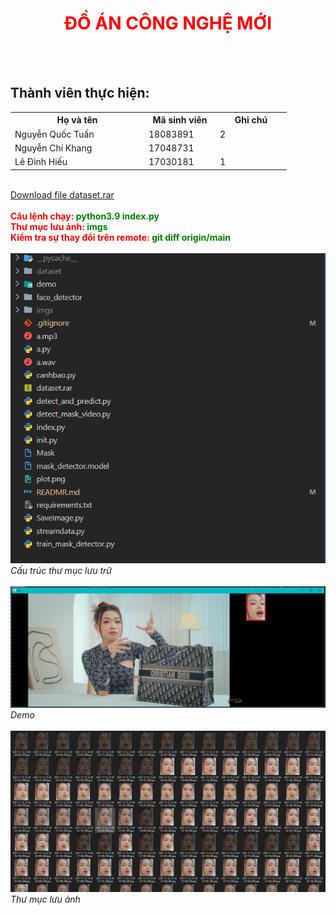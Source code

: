 <h1 style="width: 100%; text-align: center; color: red; font-weight: bold;">ĐỒ ÁN CÔNG NGHỆ MỚI</h1>
<br>

<br>
<div>
    <h2>Thành viên thực hiện:</h2>
    <table>
        <tr>
            <th style="width: 200px">Họ và tên</th>
            <th style="width: 100px">Mã sinh viên</th>
            <th style="width: 100px">Ghi chú</th>
        </tr>
        <tr>
            <td>Nguyễn Quốc Tuấn</td>
            <td>18083891</td>
            <td>2</td>
        </tr>
        <tr>
            <td>Nguyễn Chí Khang</td>
            <td>17048731</td>
            <td></td>
        </tr>
        <tr>
            <td>Lê Đình Hiếu</td>
            <td>17030181</td>
            <td>1</td>
        </tr>
    </table>
</div>

<br/>

<div>
    <a href="https://drive.google.com/file/d/18OSNzuYgDNS77L_loquzvbeBQDH4amBO/view?usp=sharing">
        Download file dataset.rar
    </a>
</div>

<br/>

<div>
    <div>
        <b style="color: red">Câu lệnh chạy: <span style="color: green">python3.9 index.py</span></b>
    </div>
    <div>
        <b style="color: red">Thư mục lưu ảnh: <span style="color: green">imgs</span></b>
    </div>
    <div>
        <b style="color: red">Kiểm tra sự thay đổi trên remote: <span style="color: green">git diff origin/main</span></b>
    </div>
</div>

<br>
<div>
    <img src="demo/cau-truc-thu-muc.png">
    <i>Cấu trúc thư mục lưu trữ</i>
</div>
<br>
<div>
    <img src="demo/demo.png">
    <i>Demo</i>
</div>
<br/>
<div>
    <img src="demo/thu-muc-luu-anh.png">
    <i>Thư mục lưu ảnh</i>
</div>
